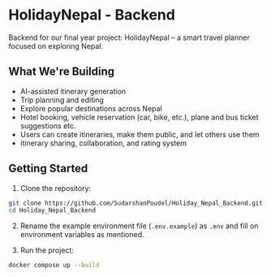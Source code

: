 # HolidayNepal - Backend

Backend for our final year project: HolidayNepal – a smart travel planner focused on exploring Nepal.


## What We're Building
- AI-assisted itinerary generation
- Trip planning and editing
- Explore popular destinations across Nepal
- Hotel booking, vehicle reservation (car, bike, etc.), plane and bus ticket suggestions etc.
- Users can create itineraries, make them public, and let others use them
- itinerary sharing, collaboration, and rating system

## Getting Started

1. Clone the repository:

```bash
git clone https://github.com/SudarshanPoudel/Holiday_Nepal_Backend.git
cd Holiday_Nepal_Backend
```

2. Rename the example environment file (`.env.example`) as `.env` and fill on environment variables as mentioned.

3. Run the project:

```bash
docker compose up --build
```
